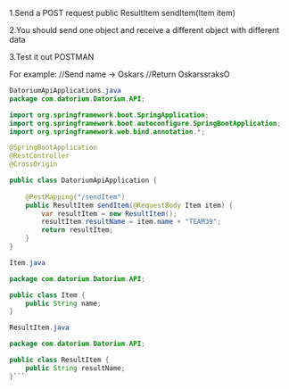 1.Send a POST request
public ResultItem sendItem(Item item)

2.You should send one object and receive a different object with different data

3.Test it out POSTMAN

For example:
//Send name -> Oskars
//Return OskarssraksO

```java
DatoriumApiApplications.java
package com.datorium.Datorium.API;

import org.springframework.boot.SpringApplication;
import org.springframework.boot.autoconfigure.SpringBootApplication;
import org.springframework.web.bind.annotation.*;

@SpringBootApplication
@RestController
@CrossOrigin

public class DatoriumApiApplication {
    
    @PostMapping("/sendItem")
    public ResultItem sendItem(@RequestBody Item item) {
        var resultItem = new ResultItem();
        resultItem.resultName = item.name + "TEAM39";
        return resultItem;
    }
}

Item.java

package com.datorium.Datorium.API;

public class Item {
    public String name;
}

ResultItem.java

package com.datorium.Datorium.API;

public class ResultItem {
    public String resultName;
}```
